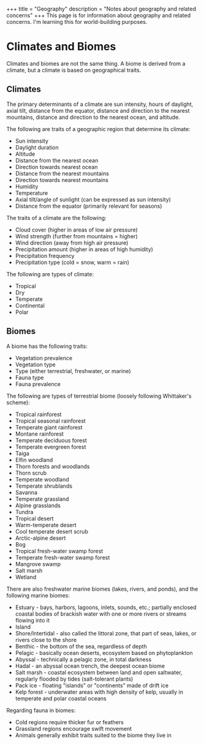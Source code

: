 +++
title = "Geography"
description = "Notes about geography and related concerns"
+++
This page is for information about geography and related concerns. I'm learning this for world-building purposes.

# Climates and Biomes

Climates and biomes are not the same thing. A biome is derived from a climate, but a climate is based on geographical traits.

## Climates

The primary determinants of a climate are sun intensity, hours of daylight, axial tilt, distance from the equator, distance and direction to the nearest mountains, distance and direction to the nearest ocean, and altitude.

The following are traits of a geographic region that determine its climate:

- Sun intensity
- Daylight duration
- Altitude
- Distance from the nearest ocean
- Direction towards nearest ocean
- Distance from the nearest mountains
- Direction towards nearest mountains
- Humidity
- Temperature
- Axial tilt/angle of sunlight (can be expressed as sun intensity)
- Distance from the equator (primarily relevant for seasons)

The traits of a climate are the following:

- Cloud cover (higher in areas of low air pressure)
- Wind strength (further from mountains = higher)
- Wind direction (away from high air pressure)
- Precipitation amount (higher in areas of high humidity)
- Precipitation frequency
- Precipitation type (cold = snow, warm = rain)

The following are types of climate:

- Tropical
- Dry
- Temperate
- Continental
- Polar

## Biomes

A biome has the following traits:

- Vegetation prevalence
- Vegetation type
- Type (either terrestrial, freshwater, or marine)
- Fauna type
- Fauna prevalence

The following are types of terrestrial biome (loosely following Whittaker's scheme):

- Tropical rainforest
- Tropical seasonal rainforest
- Temperate giant rainforest
- Montane rainforest
- Temperate deciduous forest
- Temperate evergreen forest
- Taiga
- Elfin woodland
- Thorn forests and woodlands
- Thorn scrub
- Temperate woodland
- Temperate shrublands
- Savanna
- Temperate grassland
- Alpine grasslands
- Tundra
- Tropical desert
- Warm-temperate desert
- Cool temperate desert scrub
- Arctic-alpine desert
- Bog
- Tropical fresh-water swamp forest
- Temperate fresh-water swamp forest
- Mangrove swamp
- Salt marsh
- Wetland

There are also freshwater marine biomes (lakes, rivers, and ponds), and the following marine biomes:

- Estuary - bays, harbors, lagoons, inlets, sounds, etc.; partially enclosed coastal bodies of brackish water with one or more rivers or streams flowing into it
- Island
- Shore/Intertidal - also called the littoral zone, that part of seas, lakes, or rivers close to the shore
- Benthic - the bottom of the sea, regardless of depth
- Pelagic - basically ocean deserts, ecosystem based on phytoplankton
- Abyssal - technically a pelagic zone, in total darkness
- Hadal - an abyssal ocean trench, the deepest ocean biome
- Salt marsh - coastal ecosystem between land and open saltwater, regularly flooded by tides (salt-tolerant plants)
- Pack ice - floating "islands" or "continents" made of drift ice
- Kelp forest - underwater areas with high density of kelp, usually in temperate and polar coastal oceans

Regarding fauna in biomes:

- Cold regions require thicker fur or feathers
- Grassland regions encourage swift movement
- Animals generally exhibit traits suited to the biome they live in
